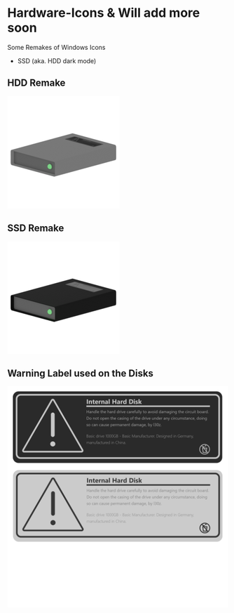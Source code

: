 # Hardware-Icons & Will add more soon
Some Remakes of Windows Icons
+ SSD (aka. HDD dark mode)


## HDD Remake
![hdd](https://github.com/L30ZMine/Hardware-Icons/blob/main/HDD/HDD_256.png)

## SSD Remake
![SSD](https://github.com/L30ZMine/Hardware-Icons/blob/main/SSD/SSD_256.png)

## Warning Label used on the Disks
![warning label](https://github.com/L30ZMine/Hardware-Icons/blob/main/Blender%20Labels/Warning%20Labels.png)
